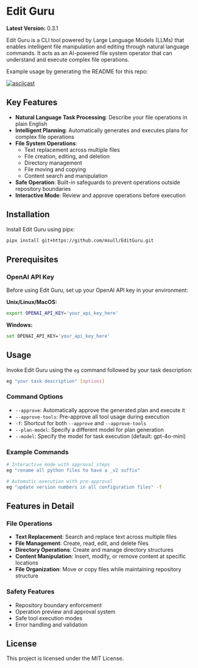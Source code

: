 # Edit Guru

**Latest Version:** 0.3.1

Edit Guru is a CLI tool powered by Large Language Models (LLMs) that enables intelligent file manipulation and editing through natural language commands. It acts as an AI-powered file system operator that can understand and execute complex file operations.


Example usage by generating the README for this repo:

[![asciicast](https://asciinema.org/a/VofKYWuifGLijwhQTfr5AH7N1.svg)](https://asciinema.org/a/VofKYWuifGLijwhQTfr5AH7N1)

## Key Features

- **Natural Language Task Processing**: Describe your file operations in plain English
- **Intelligent Planning**: Automatically generates and executes plans for complex file operations
- **File System Operations**:
  - Text replacement across multiple files
  - File creation, editing, and deletion
  - Directory management
  - File moving and copying
  - Content search and manipulation
- **Safe Operation**: Built-in safeguards to prevent operations outside repository boundaries
- **Interactive Mode**: Review and approve operations before execution

## Installation

Install Edit Guru using pipx:

```bash
pipx install git+https://github.com/msull/EditGuru.git
```

## Prerequisites

### OpenAI API Key

Before using Edit Guru, set up your OpenAI API key in your environment:

**Unix/Linux/MacOS:**
```bash
export OPENAI_API_KEY='your_api_key_here'
```

**Windows:**
```bash
set OPENAI_API_KEY='your_api_key_here'
```

## Usage

Invoke Edit Guru using the `eg` command followed by your task description:

```bash
eg "your task description" [options]
```

### Command Options

- `--approve`: Automatically approve the generated plan and execute it
- `--approve-tools`: Pre-approve all tool usage during execution
- `-f`: Shortcut for both `--approve` and `--approve-tools`
- `--plan-model`: Specify a different model for plan generation
- `--model`: Specify the model for task execution (default: gpt-4o-mini)

### Example Commands

```bash
# Interactive mode with approval steps
eg "rename all python files to have a _v2 suffix"

# Automatic execution with pre-approval
eg "update version numbers in all configuration files" -f
```

## Features in Detail

### File Operations

- **Text Replacement**: Search and replace text across multiple files
- **File Management**: Create, read, edit, and delete files
- **Directory Operations**: Create and manage directory structures
- **Content Manipulation**: Insert, modify, or remove content at specific locations
- **File Organization**: Move or copy files while maintaining repository structure

### Safety Features

- Repository boundary enforcement
- Operation preview and approval system
- Safe tool execution modes
- Error handling and validation

## License

This project is licensed under the MIT License.
